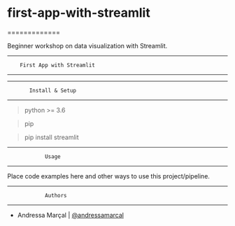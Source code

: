 # first-app-with-streamlit

=============

Beginner workshop on data visualization with Streamlit.

--------------------------------------------
        First App with Streamlit 
--------------------------------------------



-------------------------------------
           Install & Setup
-------------------------------------

> python >= 3.6

> pip

> pip install streamlit


--------------------------------------------
                Usage
--------------------------------------------

Place code examples here and other ways to use this project/pipeline.


---------------------------------------------------
                Authors
---------------------------------------------------

* Andressa Marçal | [@andressamarcal](https://github.com/andressamarcal)
